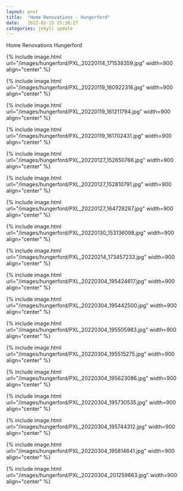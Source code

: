 ```yaml
---
layout: post
title:  "Home Renovations - Hungerford"
date:   2022-02-15 15:36:27
categories: jekyll update
---
```


Home Renovations Hungerford

{% include image.html url="/images/hungerford/PXL_20220114_171538359.jpg" width=900 align="center" %}

{% include image.html url="/images/hungerford/PXL_20220119_160922316.jpg" width=900 align="center" %}

{% include image.html url="/images/hungerford/PXL_20220119_161211794.jpg" width=900 align="center" %}

{% include image.html url="/images/hungerford/PXL_20220119_161702431.jpg" width=900 align="center" %}

{% include image.html url="/images/hungerford/PXL_20220127_152650766.jpg" width=900 align="center" %}

{% include image.html url="/images/hungerford/PXL_20220127_152810791.jpg" width=900 align="center" %}

{% include image.html url="/images/hungerford/PXL_20220127_164728287.jpg" width=900 align="center" %}

{% include image.html url="/images/hungerford/PXL_20220130_153136098.jpg" width=900 align="center" %}

{% include image.html url="/images/hungerford/PXL_20220214_173457233.jpg" width=900 align="center" %}

{% include image.html url="/images/hungerford/PXL_20220304_195424617.jpg" width=900 align="center" %}

{% include image.html url="/images/hungerford/PXL_20220304_195442500.jpg" width=900 align="center" %}

{% include image.html url="/images/hungerford/PXL_20220304_195505983.jpg" width=900 align="center" %}

{% include image.html url="/images/hungerford/PXL_20220304_195515275.jpg" width=900 align="center" %}

{% include image.html url="/images/hungerford/PXL_20220304_195623086.jpg" width=900 align="center" %}

{% include image.html url="/images/hungerford/PXL_20220304_195730535.jpg" width=900 align="center" %}

{% include image.html url="/images/hungerford/PXL_20220304_195744312.jpg" width=900 align="center" %}

{% include image.html url="/images/hungerford/PXL_20220304_195814641.jpg" width=900 align="center" %}

{% include image.html url="/images/hungerford/PXL_20220304_201259663.jpg" width=900 align="center" %}

